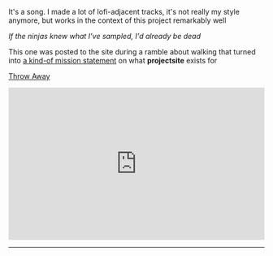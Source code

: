 It's a song. I made a lot of lofi-adjacent tracks, it's not really my style anymore, but works in the context of this project remarkably well

*If the ninjas knew what I've sampled, I'd already be dead*

This one was posted to the site during a ramble about walking that turned into [a kind-of mission statement](rambles/01_05_2024.md) on what **projectsite** exists for

[Throw Away](#remove_goin_for_a_walk)

<div data-subtle-music-player="Goin For A Walk">
<iframe width="100%" height="300" scrolling="no" frameborder="no" allow="autoplay" src="https://w.soundcloud.com/player/?url=https%3A//api.soundcloud.com/tracks/953029411&color=%23ff5500&auto_play=false&hide_related=true&show_comments=false&show_user=false&show_reposts=false&show_teaser=false&visual=true"></iframe>
</div>
<hr/>

<script type="module">
    import { inventory } from "/scripts/widgets/inventory.js"
    const goin_for_a_walk = "Goin For A Walk";

    window.addEventListener("remove_goin_for_a_walk", (e)=>{
        inventory.removeItem(goin_for_a_walk);
    }, false);
</script>